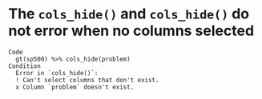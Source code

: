 # The `cols_hide()` and `cols_hide()` do not error when no columns selected

    Code
      gt(sp500) %>% cols_hide(problem)
    Condition
      Error in `cols_hide()`:
      ! Can't select columns that don't exist.
      x Column `problem` doesn't exist.

